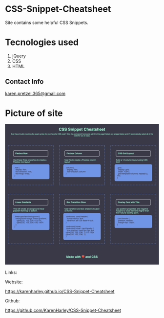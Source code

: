 # CSS-Snippet-Cheatsheet


Site contains some helpful CSS Snippets. 

# Tecnologies used

1. jQuery
2. CSS
3. HTML

## Contact Info 

karen.pretzel.365@gmail.com

# Picture of site

![Webiste pic](./pic/pic.png)

Links:

Website:

https://karenharley.github.io/CSS-Snippet-Cheatsheet

Github:

https://github.com/KarenHarley/CSS-Snippet-Cheatsheet

